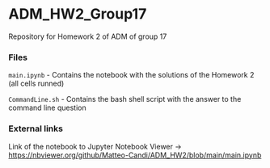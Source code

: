 # ADM_HW2_Group17
Repository for Homework 2 of ADM of group 17

### Files

`main.ipynb` - Contains the notebook with the solutions of the Homework 2 (all cells runned)

`CommandLine.sh` - Contains the bash shell script with the answer to the command line question


### External links
Link of the notebook to Jupyter Notebook Viewer -> https://nbviewer.org/github/Matteo-Candi/ADM_HW2/blob/main/main.ipynb
